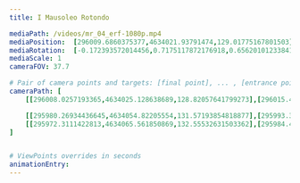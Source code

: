 ```yaml
---
title: I Mausoleo Rotondo

mediaPath: /videos/mr_04_erf-1080p.mp4
mediaPosition:  [296009.6860375377,4634021.93791474,129.01775167801503]
mediaRotation:  [-0.172393572014456,0.7175117872176918,0.6562010123384161,-0.15766268720850968]
mediaScale: 1
cameraFOV: 37.7

# Pair of camera points and targets: [final point], ... , [entrance point]
cameraPath: [
    [[296008.0257193365,4634025.128638689,128.82057641799273],[296015.49195854657,4634010.48812509,130.29048579787462]],

    [[295980.26934436645,4634054.82205554,131.57193854818877],[295993.3046320715,4634044.809546258,130.12939484503102]],
    [[295972.3111422813,4634065.561850869,132.55532631503362],[295984.43900167756,4634054.424956594,131.49014446686178]]
]


# ViewPoints overrides in seconds
animationEntry:
---
```

